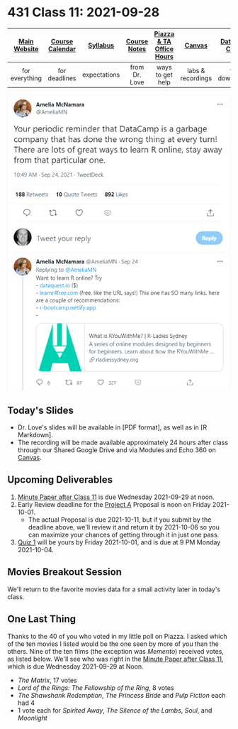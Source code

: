 # 431 Class 11: 2021-09-28

[Main Website](https://thomaselove.github.io/431/) | [Course Calendar](https://thomaselove.github.io/431/calendar.html) | [Syllabus](https://thomaselove.github.io/431-2021-syllabus/) | [Course Notes](https://thomaselove.github.io/431-notes/) | [Piazza & TA Office Hours](https://thomaselove.github.io/431/contact.html) | [Canvas](https://canvas.case.edu) | [Data and Code](https://github.com/THOMASELOVE/431-data)
:-----------: | :--------------: | :----------: | :---------: | :-------------: | :-----------: | :------------:
for everything | for deadlines | expectations | from Dr. Love | ways to get help | labs & recordings | for downloads

![](images/mcnamara_tw.png)

## Today's Slides

- Dr. Love's slides will be available in [PDF format], as well as in [R Markdown].
- The recording will be made available approximately 24 hours after class through our Shared Google Drive and via Modules and Echo 360 on [Canvas](https://canvas.case.edu).

## Upcoming Deliverables

1. [Minute Paper after Class 11](https://bit.ly/431-2021-minute-11) is due Wednesday 2021-09-29 at noon.
2. Early Review deadline for the [Project A](https://thomaselove.github.io/431-2021-projectA/) Proposal is noon on Friday 2021-10-01.
    - The actual Proposal is due 2021-10-11, but if you submit by the deadline above, we'll review it and return it by 2021-10-06 so you can maximize your chances of getting through it in just one pass.
3. [Quiz 1](https://github.com/THOMASELOVE/431-2021/tree/main/quizzes) will be yours by Friday 2021-10-01, and is due at 9 PM Monday 2021-10-04.

## Movies Breakout Session

We'll return to the favorite movies data for a small activity later in today's class.

## One Last Thing

Thanks to the 40 of you who voted in my little poll on Piazza. I asked which of the ten movies I listed would be the one seen by more of you than the others. Nine of the ten films (the exception was *Memento*) received votes, as listed below. We'll see who was right in the [Minute Paper after Class 11](https://bit.ly/431-2021-minute-11), which is due Wednesday 2021-09-29 at Noon.

- *The Matrix*, 17 votes
- *Lord of the Rings: The Fellowship of the Ring*, 8 votes
- *The Shawshank Redemption*, *The Princess Bride* and *Pulp Fiction* each had 4
- 1 vote each for *Spirited Away*, *The Silence of the Lambs*, *Soul*, and *Moonlight*
